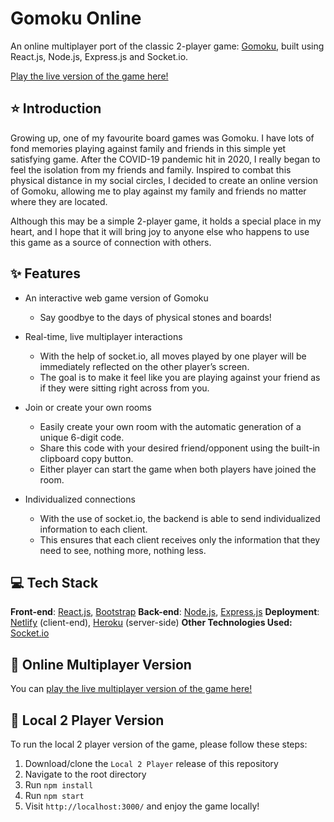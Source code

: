 # Gomoku Online

An online multiplayer port of the classic 2-player game: [Gomoku](https://en.wikipedia.org/wiki/Gomoku), built using React.js, Node.js, Express.js and Socket.io. 

[Play the live version of the game here!](https://gomoku-online.netlify.app/)

## :star: Introduction 

Growing up, one of my favourite board games was Gomoku. I have lots of fond memories playing against family and friends in this simple yet satisfying game. After the COVID-19 pandemic hit in 2020, I really began to feel the isolation from my friends and family. Inspired to combat this physical distance in my social circles, I decided to create an online version of Gomoku, allowing me to play against my family and friends no matter where they are located.

Although this may be a simple 2-player game, it holds a special place in my heart, and I hope that it will bring joy to anyone else who happens to use this game as a source of connection with others. 

## :sparkles: Features

* An interactive web game version of Gomoku
	- Say goodbye to the days of physical stones and boards!   

* Real-time, live multiplayer interactions
	- With the help of socket.io, all moves played by one player will be immediately reflected on the other player’s screen. 
	- The goal is to make it feel like you are playing against your friend as if they were sitting right across from you. 

* Join or create your own rooms 
	- Easily create your own room with the automatic generation of a unique 6-digit code. 
	- Share this code with your desired friend/opponent using the built-in clipboard copy button.
	- Either player can start the game when both players have joined the room.

* Individualized connections
	- With the use of socket.io, the backend is able to send individualized information to each client. 
	- This ensures that each client receives only the information that they need to see, nothing more, nothing less. 

## :computer: Tech Stack

**Front-end**: [React.js](https://reactjs.org/), [Bootstrap](https://getbootstrap.com/)
**Back-end**: [Node.js](https://nodejs.org/en/), [Express.js](https://expressjs.com/)
**Deployment**: [Netlify](https://www.netlify.com/) (client-end), [Heroku](https://www.heroku.com/) (server-side)
**Other Technologies Used:** [Socket.io](https://socket.io/)

## :raised_hands: Online Multiplayer Version

You can [play the live multiplayer version of the game here!](https://gomoku-online.netlify.app/)

## :wave: Local 2 Player Version

To run the local 2 player version of the game, please follow these steps:

1. Download/clone the `Local 2 Player` release of this repository
2. Navigate to the root directory 
3. Run `npm install`
4. Run `npm start`
5. Visit `http://localhost:3000/` and enjoy the game locally!